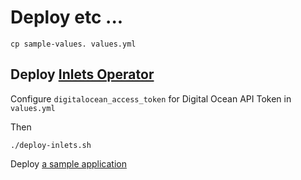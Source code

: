 # Deploy etc ...

```
cp sample-values. values.yml
```

## Deploy [Inlets Operator](https://github.com/inlets/inlets-operator)

Configure `digitalocean_access_token` for Digital Ocean API Token in `values.yml`

Then

```
./deploy-inlets.sh
```


Deploy [a sample application](https://github.com/inlets/inlets-operator#expose-a-service-with-a-loadbalancer)